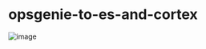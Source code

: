 # opsgenie-to-es-and-cortex
![image](https://github.com/user-attachments/assets/85e7f811-334a-4aef-ad7c-bb59a3b139b0)
